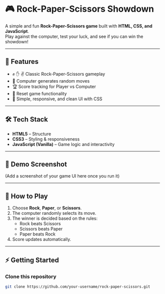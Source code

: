 # 🎮 Rock-Paper-Scissors Showdown

A simple and fun **Rock-Paper-Scissors game** built with **HTML, CSS, and JavaScript**.  
Play against the computer, test your luck, and see if you can win the showdown!  

---

## 🚀 Features
- ✊ ✋ ✌️ Classic Rock-Paper-Scissors gameplay  
- 🎲 Computer generates random moves  
- 🏆 Score tracking for Player vs Computer  
- 🔄 Reset game functionality  
- 🎨 Simple, responsive, and clean UI with CSS  

---

## 🛠️ Tech Stack
- **HTML5** – Structure  
- **CSS3** – Styling & responsiveness  
- **JavaScript (Vanilla)** – Game logic and interactivity  

---

## 📸 Demo Screenshot
(Add a screenshot of your game UI here once you run it)

---

## 🎯 How to Play
1. Choose **Rock**, **Paper**, or **Scissors**.  
2. The computer randomly selects its move.  
3. The winner is decided based on the rules:  
   - Rock beats Scissors  
   - Scissors beats Paper  
   - Paper beats Rock  
4. Score updates automatically.  

---

## ⚡ Getting Started

### Clone this repository
```bash
git clone https://github.com/your-username/rock-paper-scissors.git
